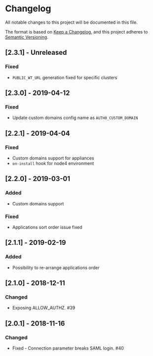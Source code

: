 # Changelog
All notable changes to this project will be documented in this file.

The format is based on [Keep a Changelog](https://keepachangelog.com/en/1.0.0/),
and this project adheres to [Semantic Versioning](https://semver.org/spec/v2.0.0.html).

## [2.3.1] - Unreleased

### Fixed
- `PUBLIC_WT_URL` generation fixed for specific clusters

## [2.3.0] - 2019-04-12

### Fixed
- Update custom domains config name as `AUTH0_CUSTOM_DOMAIN`

## [2.2.1] - 2019-04-04

### Fixed
- Custom domains support for appliances
- `on-install` hook for node4 environment

## [2.2.0] - 2019-03-01

### Added
- Custom domains support

### Fixed
- Applications sort order issue fixed

## [2.1.1] - 2019-02-19

### Added
- Possibility to re-arrange applications order

## [2.1.0] - 2018-12-11

### Changed
- Exposing ALLOW_AUTHZ. #39

## [2.0.1] - 2018-11-16

### Changed
- Fixed - Connection parameter breaks SAML login. #40
